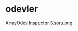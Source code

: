 # odevler
[ArrayOdev](https://beyzakoser.github.io/odevler/Array%20Demo.html)
[Inspector](https://beyzakoser.github.io/odevler/inspector.html)
[3.soru.png](https://beyzakoser.github.io/odevler/3.soru.png)
